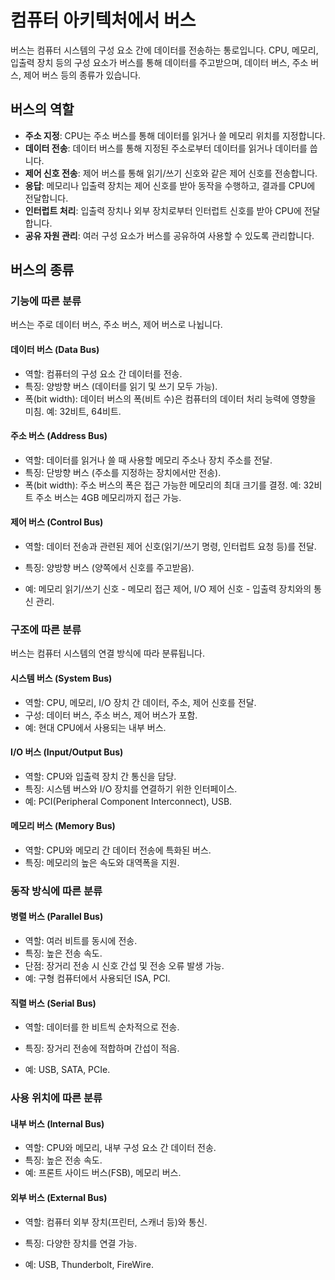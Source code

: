 # 컴퓨터 아키텍처에서 버스


버스는 컴퓨터 시스템의 구성 요소 간에 데이터를 전송하는 통로입니다. CPU, 메모리, 입출력 장치 등의 구성 요소가 버스를 통해 데이터를 주고받으며, 데이터 버스, 주소 버스, 제어 버스 등의 종류가 있습니다.


## 버스의 역할


- **주소 지정**: CPU는 주소 버스를 통해 데이터를 읽거나 쓸 메모리 위치를 지정합니다.
- **데이터 전송**: 데이터 버스를 통해 지정된 주소로부터 데이터를 읽거나 데이터를 씁니다.
- **제어 신호 전송**: 제어 버스를 통해 읽기/쓰기 신호와 같은 제어 신호를 전송합니다.
- **응답**: 메모리나 입출력 장치는 제어 신호를 받아 동작을 수행하고, 결과를 CPU에 전달합니다.
- **인터럽트 처리**: 입출력 장치나 외부 장치로부터 인터럽트 신호를 받아 CPU에 전달합니다.
- **공유 자원 관리**: 여러 구성 요소가 버스를 공유하여 사용할 수 있도록 관리합니다.


## 버스의 종류


### 기능에 따른 분류

버스는 주로 데이터 버스, 주소 버스, 제어 버스로 나뉩니다.


#### 데이터 버스 (Data Bus)

- 역할: 컴퓨터의 구성 요소 간 데이터를 전송.
- 특징: 양방향 버스 (데이터를 읽기 및 쓰기 모두 가능).
- 폭(bit width): 데이터 버스의 폭(비트 수)은 컴퓨터의 데이터 처리 능력에 영향을 미침. 예: 32비트, 64비트.


#### 주소 버스 (Address Bus)

- 역할: 데이터를 읽거나 쓸 때 사용할 메모리 주소나 장치 주소를 전달.
- 특징: 단방향 버스 (주소를 지정하는 장치에서만 전송).
- 폭(bit width): 주소 버스의 폭은 접근 가능한 메모리의 최대 크기를 결정. 예: 32비트 주소 버스는 4GB 메모리까지 접근 가능.


#### 제어 버스 (Control Bus)

- 역할: 데이터 전송과 관련된 제어 신호(읽기/쓰기 명령, 인터럽트 요청 등)를 전달.

- 특징: 양방향 버스 (양쪽에서 신호를 주고받음).
- 예: 메모리 읽기/쓰기 신호 - 메모리 접근 제어, I/O 제어 신호 - 입출력 장치와의 통신 관리.


### 구조에 따른 분류

버스는 컴퓨터 시스템의 연결 방식에 따라 분류됩니다.


#### 시스템 버스 (System Bus)

- 역할: CPU, 메모리, I/O 장치 간 데이터, 주소, 제어 신호를 전달.
- 구성: 데이터 버스, 주소 버스, 제어 버스가 포함.
- 예: 현대 CPU에서 사용되는 내부 버스.


#### I/O 버스 (Input/Output Bus)

- 역할: CPU와 입출력 장치 간 통신을 담당.
- 특징: 시스템 버스와 I/O 장치를 연결하기 위한 인터페이스.
- 예: PCI(Peripheral Component Interconnect), USB.


#### 메모리 버스 (Memory Bus)

- 역할: CPU와 메모리 간 데이터 전송에 특화된 버스.
- 특징: 메모리의 높은 속도와 대역폭을 지원.


### 동작 방식에 따른 분류


#### 병렬 버스 (Parallel Bus)

- 역할: 여러 비트를 동시에 전송.
- 특징: 높은 전송 속도.
- 단점: 장거리 전송 시 신호 간섭 및 전송 오류 발생 가능.
- 예: 구형 컴퓨터에서 사용되던 ISA, PCI.


#### 직렬 버스 (Serial Bus)

- 역할: 데이터를 한 비트씩 순차적으로 전송.

- 특징: 장거리 전송에 적합하며 간섭이 적음.
- 예: USB, SATA, PCIe.


### 사용 위치에 따른 분류


#### 내부 버스 (Internal Bus)

- 역할: CPU와 메모리, 내부 구성 요소 간 데이터 전송.
- 특징: 높은 전송 속도.
- 예: 프론트 사이드 버스(FSB), 메모리 버스.


#### 외부 버스 (External Bus)

- 역할: 컴퓨터 외부 장치(프린터, 스캐너 등)와 통신.

- 특징: 다양한 장치를 연결 가능.
- 예: USB, Thunderbolt, FireWire.

